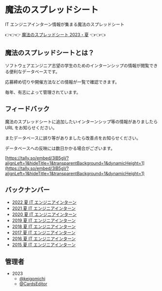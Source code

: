 # 魔法のスプレッドシート

IT エンジニアインターン情報が集まる魔法のスプレッドシート

👉👉👉 [魔法のスプレッドシート 2023・夏](https://deep-professor-e3c.notion.site/049ca5329bbc4493bc9f4f5b3727d027?v=3b000340195242b0bd4b0741063ec259) 👈👈👈

## 魔法のスプレッドシートとは？

ソフトウェアエンジニア志望の学生のためのインターンシップの情報が閲覧できる便利なデータベースです。

応募締め切りや開催方法などの情報が一覧で確認できます。

毎年、有志によって管理されています。

## フィードバック

魔法のスプレッドシートに追加したいインターンシップ等の情報がありましたら URL をお知らせください。

またデータベースに誤り等がありましたら改善点をお知らせください。

データベースへの反映には数日かかる場合がございます。

[https://tally.so/embed/3lB5gV?alignLeft=1&hideTitle=1&transparentBackground=1&dynamicHeight=1](https://tally.so/embed/3lB5gV?alignLeft=1&hideTitle=1&transparentBackground=1&dynamicHeight=1)

## バックナンバー

- [2022 夏 IT エンジニアインターン](https://docs.google.com/spreadsheets/d/1O4LqD6tfVisshD4YngjEKwpU1FQCGuD8vZ1qlVX0sBY/edit#gid=762111034)
- [2021 夏 IT エンジニアインターン](https://docs.google.com/spreadsheets/d/1O4LqD6tfVisshD4YngjEKwpU1FQCGuD8vZ1qlVX0sBY/edit#gid=62946583)
- [2020 夏 IT エンジニアインターン](https://docs.google.com/spreadsheets/d/1O4LqD6tfVisshD4YngjEKwpU1FQCGuD8vZ1qlVX0sBY/edit#gid=1644405096)
- [2019 夏 IT エンジニアインターン](https://docs.google.com/spreadsheets/d/1O4LqD6tfVisshD4YngjEKwpU1FQCGuD8vZ1qlVX0sBY/edit#gid=0)
- [2018 夏 IT エンジニアインターン](https://docs.google.com/spreadsheets/d/1O4LqD6tfVisshD4YngjEKwpU1FQCGuD8vZ1qlVX0sBY/edit#gid=1234947860)
- [2017 夏 IT エンジニアインターン](https://docs.google.com/spreadsheets/d/1O4LqD6tfVisshD4YngjEKwpU1FQCGuD8vZ1qlVX0sBY/edit#gid=211039304)
- [2016 夏 IT エンジニアインターン](https://docs.google.com/spreadsheets/d/1O4LqD6tfVisshD4YngjEKwpU1FQCGuD8vZ1qlVX0sBY/edit#gid=397387909)
- [2015 夏 IT エンジニアインターン](https://docs.google.com/spreadsheets/d/1O4LqD6tfVisshD4YngjEKwpU1FQCGuD8vZ1qlVX0sBY/edit#gid=142019139)

## 管理者

- 2023
  - [@keigomichi](https://twitter.com/keigomichi)
  - [@CardsEditor](https://twitter.com/cardseditor)
